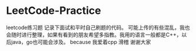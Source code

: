 # LeetCode-Practice
leetcode练习题 记录下面试和平时自己刷题的代码。
可能上传的有些混乱，我也会随时进行整理，如果有看到的朋友希望多指教。我用的语言一般都是C++，以后java，go也可能会涉及。
because 我爱着cpp 滑稽
谢谢大家
